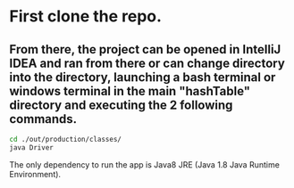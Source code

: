 # First clone the repo.
## From there, the project can be opened in IntelliJ IDEA and ran from there or can change directory into the directory, launching a bash terminal or windows terminal in the main "hashTable" directory and executing the 2 following commands. 

```bash
cd ./out/production/classes/
java Driver
```

The only dependency to run the app is Java8 JRE (Java 1.8 Java Runtime Environment).

